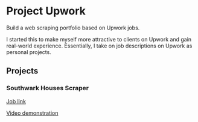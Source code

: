 # Project Upwork
Build a web scraping portfolio based on Upwork jobs.

I started this to make myself more attractive to clients on Upwork and gain real-world experience. Essentially, I take on job descriptions on Upwork as personal projects.

## Projects

### Southwark Houses Scraper
[Job link](https://www.upwork.com/jobs/~01c861c72b750458ce)

[Video demonstration](https://youtu.be/hZaLuh89caA)
